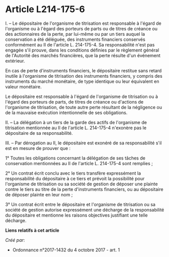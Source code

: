 # Article L214-175-6

I. – Le dépositaire de l'organisme de titrisation est responsable à l'égard de l'organisme ou à l'égard des porteurs de parts
ou de titres de créance ou des actionnaires de la perte, par lui-même ou par un tiers auquel la conservation a été déléguée,
des instruments financiers conservés conformément au II de l'article L. 214-175-4. Sa responsabilité n'est pas engagée s'il
prouve, dans les conditions définies par le règlement général de l'Autorité des marchés financières, que la perte résulte
d'un événement extérieur.

En cas de perte d'instruments financiers, le dépositaire restitue sans retard inutile à l'organisme de titrisation des
instruments financiers, y compris des instruments du marché monétaire, de type identique ou leur équivalent en valeur
monétaire.

Le dépositaire est responsable à l'égard de l'organisme de titrisation ou à l'égard des porteurs de parts, de titres de
créance ou d'actions de l'organisme de titrisation, de toute autre perte résultant de la négligence ou de la mauvaise
exécution intentionnelle de ses obligations.

II. – La délégation à un tiers de la garde des actifs de l'organisme de titrisation mentionnée au II de l'article L.
214-175-4 n'exonère pas le dépositaire de sa responsabilité.

III. – Par dérogation au II, le dépositaire est exonéré de sa responsabilité s'il est en mesure de prouver que :

1° Toutes les obligations concernant la délégation de ses tâches de conservation mentionnées au II de l'article L. 214-175-4
sont remplies ;

2° Un contrat écrit conclu avec le tiers transfère expressément la responsabilité du dépositaire à ce tiers et prévoit la
possibilité pour l'organisme de titrisation ou sa société de gestion de déposer une plainte contre le tiers au titre de la
perte d'instruments financiers, ou au dépositaire de déposer plainte en leur nom ;

3° Un contrat écrit entre le dépositaire et l'organisme de titrisation ou sa société de gestion autorise expressément une
décharge de la responsabilité du dépositaire et mentionne les raisons objectives justifiant une telle décharge.

**Liens relatifs à cet article**

_Créé par_:

  - Ordonnance n°2017-1432 du 4 octobre 2017 - art. 1
